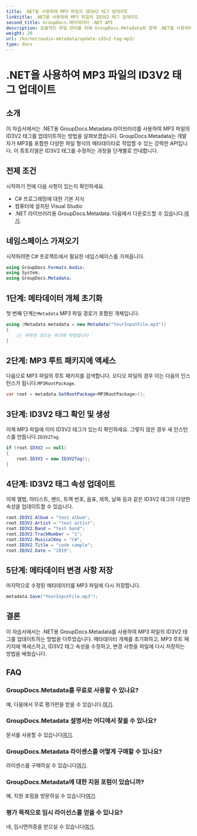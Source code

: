 ```yaml
---
title: .NET을 사용하여 MP3 파일의 ID3V2 태그 업데이트
linktitle: .NET을 사용하여 MP3 파일의 ID3V2 태그 업데이트
second_title: GroupDocs.메타데이터 .NET API
description: 효율적인 파일 관리를 위해 GroupDocs.Metadata와 함께 .NET을 사용하여 MP3 파일의 ID3V2 태그를 업데이트하는 방법을 알아보세요.
weight: 20
url: /ko/net/audio-metadata/update-id3v2-tag-mp3/
type: docs
---
```

# .NET을 사용하여 MP3 파일의 ID3V2 태그 업데이트

## 소개
이 자습서에서는 .NET용 GroupDocs.Metadata 라이브러리를 사용하여 MP3 파일의 ID3V2 태그를 업데이트하는 방법을 살펴보겠습니다. GroupDocs.Metadata는 개발자가 MP3를 포함한 다양한 파일 형식의 메타데이터로 작업할 수 있는 강력한 API입니다. 이 튜토리얼은 ID3V2 태그를 수정하는 과정을 단계별로 안내합니다.
## 전제 조건
시작하기 전에 다음 사항이 있는지 확인하세요.
- C# 프로그래밍에 대한 기본 지식
- 컴퓨터에 설치된 Visual Studio
-  .NET 라이브러리용 GroupDocs.Metadata. 다음에서 다운로드할 수 있습니다.[여기](https://releases.groupdocs.com/metadata/net/).

## 네임스페이스 가져오기
시작하려면 C# 프로젝트에서 필요한 네임스페이스를 가져옵니다.
```csharp
using GroupDocs.Formats.Audio;
using System;
using GroupDocs.Metadata;
```
## 1단계: 메타데이터 개체 초기화
 첫 번째 단계는`Metadata` MP3 파일 경로가 포함된 개체입니다.
```csharp
using (Metadata metadata = new Metadata("YourInputFile.mp3"))
{
    // 귀하의 코드는 여기에 저장됩니다
}
```
## 2단계: MP3 루트 패키지에 액세스
 다음으로 MP3 파일의 루트 패키지를 검색합니다. 오디오 파일의 경우 이는 다음의 인스턴스가 됩니다.`MP3RootPackage`.
```csharp
var root = metadata.GetRootPackage<MP3RootPackage>();
```
## 3단계: ID3V2 태그 확인 및 생성
 이제 MP3 파일에 이미 ID3V2 태그가 있는지 확인하세요. 그렇지 않은 경우 새 인스턴스를 만듭니다.`ID3V2Tag`.
```csharp
if (root.ID3V2 == null)
{
    root.ID3V2 = new ID3V2Tag();
}
```
## 4단계: ID3V2 태그 속성 업데이트
이제 앨범, 아티스트, 밴드, 트랙 번호, 음표, 제목, 날짜 등과 같은 ID3V2 태그의 다양한 속성을 업데이트할 수 있습니다.
```csharp
root.ID3V2.Album = "test album";
root.ID3V2.Artist = "test artist";
root.ID3V2.Band = "test band";
root.ID3V2.TrackNumber = "1";
root.ID3V2.MusicalKey = "C#";
root.ID3V2.Title = "code sample";
root.ID3V2.Date = "2019";
```
## 5단계: 메타데이터 변경 사항 저장
마지막으로 수정된 메타데이터를 MP3 파일에 다시 저장합니다.
```csharp
metadata.Save("YourInputFile.mp3");
```

## 결론
이 자습서에서는 .NET용 GroupDocs.Metadata를 사용하여 MP3 파일의 ID3V2 태그를 업데이트하는 방법을 다루었습니다. 메타데이터 개체를 초기화하고, MP3 루트 패키지에 액세스하고, ID3V2 태그 속성을 수정하고, 변경 사항을 파일에 다시 저장하는 방법을 배웠습니다.

## FAQ
### GroupDocs.Metadata를 무료로 사용할 수 있나요?
 예, 다음에서 무료 평가판을 받을 수 있습니다.[여기](https://releases.groupdocs.com/).
### GroupDocs.Metadata 설명서는 어디에서 찾을 수 있나요?
 문서를 사용할 수 있습니다[여기](https://tutorials.groupdocs.com/metadata/net/).
### GroupDocs.Metadata 라이센스를 어떻게 구매할 수 있나요?
 라이센스를 구매하실 수 있습니다[여기](https://purchase.groupdocs.com/buy).
### GroupDocs.Metadata에 대한 지원 포럼이 있습니까?
 예, 지원 포럼을 방문하실 수 있습니다[여기](https://forum.groupdocs.com/c/metadata/14).
### 평가 목적으로 임시 라이선스를 얻을 수 있나요?
 네, 임시면허증을 받으실 수 있습니다[여기](https://purchase.groupdocs.com/temporary-license/).